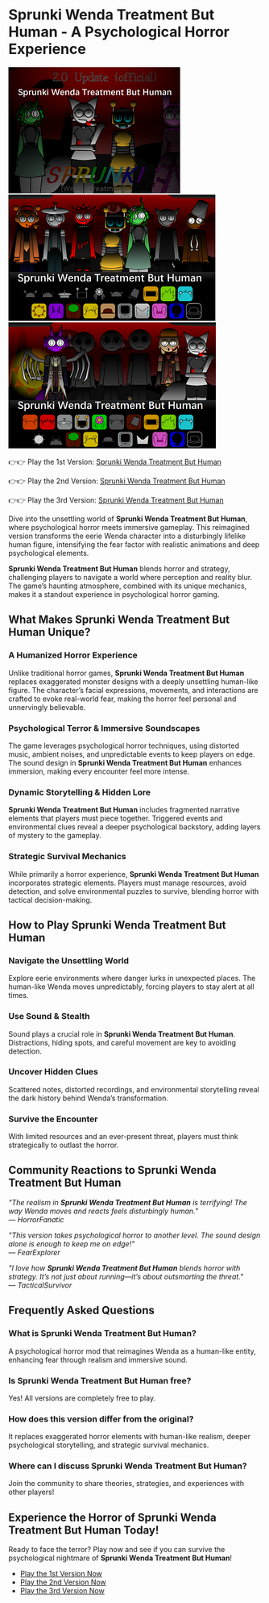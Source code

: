 # Sprunki Wenda Treatment But Human - A Psychological Horror Experience  

![Sprunki Wenda Treatment But Human](https://raw.githubusercontent.com/sprunkiscrunkly/sprunki-wenda-treatment-but-human/refs/heads/main/sprunki-wenda-treatment-but-human.png "Sprunki Wenda Treatment But Human")  
![Sprunki Wenda Treatment But Human](https://raw.githubusercontent.com/sprunkiscrunkly/sprunki-wenda-treatment-but-human/refs/heads/main/sprunki-wenda-treatment-but-human-2.png "Sprunki Wenda Treatment But Human")  
![Sprunki Wenda Treatment But Human](https://raw.githubusercontent.com/sprunkiscrunkly/sprunki-wenda-treatment-but-human/refs/heads/main/sprunki-wenda-treatment-but-human-3.png "Sprunki Wenda Treatment But Human")  


👉👉 Play the 1st Version: [Sprunki Wenda Treatment But Human](https://sprunksters.com/sprunki-wenda-treatment-but-human/ "Sprunki Wenda Treatment But Human")  

👉👉 Play the 2nd Version: [Sprunki Wenda Treatment But Human](https://sprunkiscrunkly.com/sprunki-wenda-treatment-but-human/ "Sprunki Wenda Treatment But Human")  

👉👉 Play the 3rd Version: [Sprunki Wenda Treatment But Human](https://sprunkipyramixed.com/sprunki-wenda-treatment-but-human/ "Sprunki Wenda Treatment But Human")  

Dive into the unsettling world of **Sprunki Wenda Treatment But Human**, where psychological horror meets immersive gameplay. This reimagined version transforms the eerie Wenda character into a disturbingly lifelike human figure, intensifying the fear factor with realistic animations and deep psychological elements.  

**Sprunki Wenda Treatment But Human** blends horror and strategy, challenging players to navigate a world where perception and reality blur. The game’s haunting atmosphere, combined with its unique mechanics, makes it a standout experience in psychological horror gaming.  

## What Makes **Sprunki Wenda Treatment But Human** Unique?  

### A Humanized Horror Experience  
Unlike traditional horror games, **Sprunki Wenda Treatment But Human** replaces exaggerated monster designs with a deeply unsettling human-like figure. The character’s facial expressions, movements, and interactions are crafted to evoke real-world fear, making the horror feel personal and unnervingly believable.  

### Psychological Terror & Immersive Soundscapes  
The game leverages psychological horror techniques, using distorted music, ambient noises, and unpredictable events to keep players on edge. The sound design in **Sprunki Wenda Treatment But Human** enhances immersion, making every encounter feel more intense.  

### Dynamic Storytelling & Hidden Lore  
**Sprunki Wenda Treatment But Human** includes fragmented narrative elements that players must piece together. Triggered events and environmental clues reveal a deeper psychological backstory, adding layers of mystery to the gameplay.  

### Strategic Survival Mechanics  
While primarily a horror experience, **Sprunki Wenda Treatment But Human** incorporates strategic elements. Players must manage resources, avoid detection, and solve environmental puzzles to survive, blending horror with tactical decision-making.  

## How to Play **Sprunki Wenda Treatment But Human**  

### Navigate the Unsettling World  
Explore eerie environments where danger lurks in unexpected places. The human-like Wenda moves unpredictably, forcing players to stay alert at all times.  

### Use Sound & Stealth  
Sound plays a crucial role in **Sprunki Wenda Treatment But Human**. Distractions, hiding spots, and careful movement are key to avoiding detection.  

### Uncover Hidden Clues  
Scattered notes, distorted recordings, and environmental storytelling reveal the dark history behind Wenda’s transformation.  

### Survive the Encounter  
With limited resources and an ever-present threat, players must think strategically to outlast the horror.  

## Community Reactions to **Sprunki Wenda Treatment But Human**  

*"The realism in **Sprunki Wenda Treatment But Human** is terrifying! The way Wenda moves and reacts feels disturbingly human."*  
— *HorrorFanatic*  

*"This version takes psychological horror to another level. The sound design alone is enough to keep me on edge!"*  
— *FearExplorer*  

*"I love how **Sprunki Wenda Treatment But Human** blends horror with strategy. It’s not just about running—it’s about outsmarting the threat."*  
— *TacticalSurvivor*  

## Frequently Asked Questions  

### What is **Sprunki Wenda Treatment But Human**?  
A psychological horror mod that reimagines Wenda as a human-like entity, enhancing fear through realism and immersive sound.  

### Is **Sprunki Wenda Treatment But Human** free?  
Yes! All versions are completely free to play.  

### How does this version differ from the original?  
It replaces exaggerated horror elements with human-like realism, deeper psychological storytelling, and strategic survival mechanics.  

### Where can I discuss **Sprunki Wenda Treatment But Human**?  
Join the community to share theories, strategies, and experiences with other players!  

## Experience the Horror of **Sprunki Wenda Treatment But Human** Today!  

Ready to face the terror? Play now and see if you can survive the psychological nightmare of **Sprunki Wenda Treatment But Human**!  

- [Play the 1st Version Now](https://sprunksters.com/sprunki-wenda-treatment-but-human/)  
- [Play the 2nd Version Now](https://sprunkiscrunkly.com/sprunki-wenda-treatment-but-human/)  
- [Play the 3rd Version Now](https://sprunkipyramixed.com/sprunki-wenda-treatment-but-human/)
